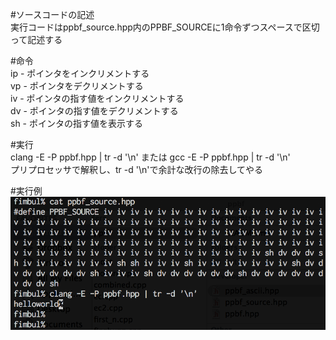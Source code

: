 #ソースコードの記述  
実行コードはppbf_source.hpp内のPPBF_SOURCEに1命令ずつスペースで区切って記述する

#命令  
ip - ポインタをインクリメントする  
vp - ポインタをデクリメントする  
iv - ポインタの指す値をインクリメントする  
dv - ポインタの指す値をデクリメントする  
sh - ポインタの指す値を表示する  

#実行  
clang -E -P ppbf.hpp | tr -d '\n' または gcc -E -P ppbf.hpp | tr -d '\n'   
プリプロセッサで解釈し、tr -d '\n'で余計な改行の除去してやる

#実行例  
![screen shot](screenshot.png)  

